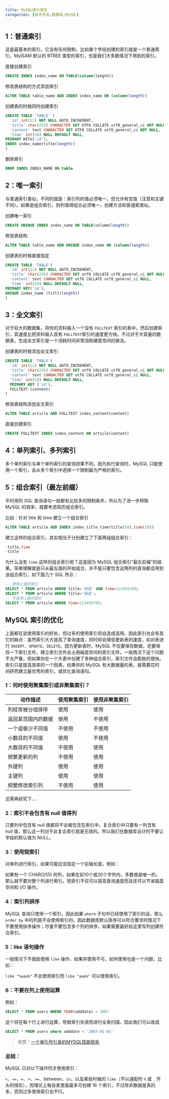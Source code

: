 ```yaml
---
title: MySQL索引类型
categories: [技术开发,数据库,MySQL]
---
```


## 1：普通索引

这是最基本的索引，它没有任何限制，比如某个字段创建的索引就是一个普通索引，MyISAM 默认的 BTREE 类型的索引，也是我们大多数情况下用到的索引。

直接创建索引

```sql
CREATE INDEX index_name ON TABLE(column(lehgth))
```

修改表结构的方式添加索引

```sql
ALTER TABLE table_name ADD INDEX index_name ON (column(length))
```

创建表的时候同时创建索引

```sql
CREATE TABLE 'TABLE' (
  'id' int(11) NOT NULL AUTO_INCREMENT,
  'title' char(255) CHARACTER SET UTF8 COLLATE utf8_general_ci NOT NULL,
  'content' text CHARACTER SET UTF8 COLLATE utf8_general_ci NOT NULL,
  'time' int(10) NULL DEFAULT NULL,
PRIMARY KEYo('id'),
INDEX index_name(title(length))
)
```

删除索引

```sql
DROP INDEX INDEX_NAME ON table
```



## 2：唯一索引

与普通索引类似，不同的就是：索引列的值必须唯一，但允许有空值（注意和主键不同）。如果是组合索引，则列值得组合必须唯一，创建方法和普通索类似。

创建唯一索引

```sql
CREATE UNIQUE INDEX index_name ON TABLE(columm(length))
```

修改表结构

```sql
ALTER TABLE table_name ADD UNIQUE index_name ON (column(length))
```

创建表的时候直接指定

```sql
CREATE TABLE 'TABLE'(
  'id' int(11) NOT NULL AUTO_INCREMENT,
  'title' char(255) CHARACTER SET utf8 COLLATE utf8_general_ci NOT NULL,
  'content' text CHARACTER SET utf8 COLLATE utf8_general_ci NULL,
  'time' int(10) NULL DEFAULT NULL,
PRIMARY KEY('id'),
UNIQUE index_name (titlt(length))
)
```





## 3：全文索引

对于较大的数据集，将你的资料输入一个没有 `FULLTEXT` 索引的表中，然后创建索引，其速度比把资料输入现有 `FULLTEXT`索引的速度更为快。不过对于大容量的数据表，生成全文索引是一个消耗时间非常消耗硬盘空间的做法。

创建表的时候添加全文索引

```sql
CREATE TABLE 'TABLE'(
  'id' int(11) NOT NULL AUTO_INCREMENT,
  'title' char(255) CHARACTER SET utf8 COLLATE utf8_general_ci NOT NULL,
  'content' text CHARACTER SET utf8 COLLATE utf8_general_ci NULL,
  'time' int(10) NULL DEFAULT NULL,
  PRIMARY KEY ('id'),
  FULLTEXT (content)
)
```

修改表结构添加全文索引

```sql
ALTER TABLE article ADD FULLTEXT index_content(content)
```

直接创建索引

```sql
CREATE FULLTEXT INDEX index_content ON article(content)
```



## 4：单列索引、多列索引

多个单列索引与单个单列索引的查询效果不同，因为执行查询时，MySQL 只能使用一个索引，会从多个索引中选择一个限制最为严格的索引。

## 

## 5：组合索引（最左前缀）

平时用的 SQL 查询语句一般都有比较多的限制条件，所以为了进一步榨取 MySQL 的效率，就要考虑简历组合索引。

比如：针对 title 和 time 建立一个组合索引

```sql
ALTER TABLE article ADD INDEX index_title_time(title(50),time(10))
```

建立这样的组合索引，其实相当于分别建立了下面两组组合索引：

```sql
-title,time
-title
```

为什么没有 `time` 这样的组合索引呢？这是因为 MySQL 组合索引“最左前缀”的结果。简单理解就是只从最左面的开始组合。并不是只要包含这两列的查询都会用到该组合索引，如下面几个 SQL 所示：

```sql
-- 使用上面的索引
SELECT * FROM article WHERE title='测试' AND time=123456789;
SELECT * FROM article WHERE title='测试';
-- 不适用上面的索引
SELECT * FROM article WHERE time=123456789;
```



## MySQL 索引的优化

上面都在说使用索引的好处，但过多的使用索引将会造成滥用。因此索引也会有其它的缺点：虽然索引大大提高了查询速度，同时却会降低更新表的速度，如对表进行 `INSERT`、`UPDATE`、`DELETE`。因为更新表时，MySQL 不仅要保存数据，还要保存一下索引文件。建立索引文件会占用磁盘空间的索引文件。一般情况下这个问题不太严重，但如果你在一个大表中创建了多种组合索引，索引文件会膨胀的很快。索引只是提高效率的一个因素，如果你的 MySQL 有大数据量的表，就需要花时间研究建立最优秀的索引，或优化查询语句。

### 1：何时使用聚集索引或非聚集索引？

| 动作描述           | 使用聚集索引 | 使用非聚集索引 |
| ------------------ | ------------ | -------------- |
| 列经常被分组排序   | 使用         | 使用           |
| 返回某范围内的数据 | 使用         | 不使用         |
| 一个或极少不同值   | 不使用       | 不使用         |
| 小数目的不同值     | 使用         | 不使用         |
| 大数目的不同值     | 不使用       | 使用           |
| 频繁更新的列       | 不使用       | 使用           |
| 外键列             | 使用         | 使用           |
| 主键列             | 使用         | 使用           |
| 频繁修改索引列     | 不使用       | 使用           |

还需再研究下....



### 2：索引不会包含有 null 值得列

只要列中包含有 null 值都将不会被包含在索引中，复合索引中只要有一列含有 null 值，那么这一列对于此复合索引就是无效的。所以我们在数据库设计时不要让字段的默认值为 NULL。

### 3：使用短索引

对串列进行索引，如果可能应该指定一个前缀长度。例如：

如果有一个 CHAR(255) 的列，如果在前10个或20个字符内，多数值是唯一的，那么就不要对整个列进行索引。短索引不仅可以提高查询速度而且还可以节省磁盘空间和 I/O 操作。

### 4：索引列排序

MySQL 查询只使用一个索引，因此如果 `where` 子句中已经使用了索引的话，那么 `order by` 中的列是不会使用索引的。因此数据库默认排序可以符合要求的情况下不要使用排序操作；尽量不要包含多个列的排序，如果需要最好给这里写列创建符合索引。

### 5：like 语句操作

一般情况下不鼓励使用 `like` 操作，如果非使用不可，如何使用也是一个问题，比如：

`like "%aaa%"` 不会使用索引而 `like "aaa%"` 可以使用索引。

### 6：不要在列上使用运算

例如：

```sql
SELECT * FROM users WHERE YEAR(adddate) < 2007
```

这个将在每个行上进行运算，导致索引失效而进行全表扫描，因此我们可以改成

```sql
SELECT * FROM users where adddate < '2007-01-01'
```

> 欣赏：[一个单引号引发的MYSQL性能损失](https://www.zendstudio.net/archives/single-quotes-or-no-single-quotes-in-sql-query/)

### 总结：

MySQL 只对以下操作符才使用索引：

`<`、`<=`、`=`、>、`>=`、between、`in`，以及某些时候的 `like`（不以通配符 `%` 或 `_` 开头的情形），而理论上每张表里面最多可创建 16 个索引，不过除非数据是真的多，否则过多使用索引也不行。